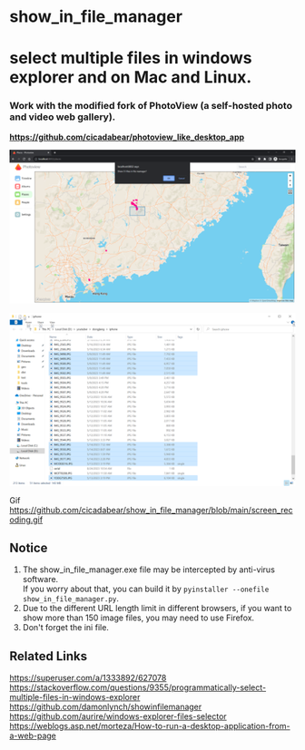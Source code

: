 # show_in_file_manager
# select multiple files in windows explorer and on Mac and Linux.   
### Work with the modified fork of PhotoView (a self-hosted photo and video web gallery).  

**https://github.com/cicadabear/photoview_like_desktop_app**

![](./show_in_file_manager.png)  

![](./show_in_file_manager2.png)  

Gif https://github.com/cicadabear/show_in_file_manager/blob/main/screen_recoding.gif  

## Notice 
1. The show_in_file_manager.exe file may be intercepted by anti-virus software.   
If you worry about that, you can build it by ```pyinstaller --onefile show_in_file_manager.py```.
2. Due to the different URL length limit in different browsers, if you want to show more than 150 image files, you may need to use Firefox.  
3. Don't forget the ini file.

## Related Links   

https://superuser.com/a/1333892/627078  
https://stackoverflow.com/questions/9355/programmatically-select-multiple-files-in-windows-explorer  
https://github.com/damonlynch/showinfilemanager  
https://github.com/aurire/windows-explorer-files-selector  
https://weblogs.asp.net/morteza/How-to-run-a-desktop-application-from-a-web-page  

